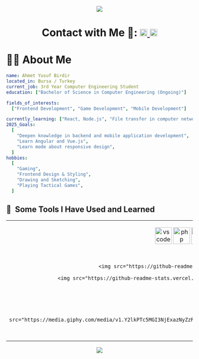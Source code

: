 <p align="center">
  <img src="https://capsule-render.vercel.app/api?type=waving&height=250&color=gradient&text=Hey%20Everyone%20👋&animation=scaleIn&reversal=true&section=header&descAlign=50&descAlignY=50"/>
</p>

<h1 align ="center"> Contact with Me 💬:
  <a align="center" href="https://www.linkedin.com/in/ahmet-yusuf-birdir-199719253/">
    <img src="https://upload.wikimedia.org/wikipedia/commons/8/81/LinkedIn_icon.svg" alt="LinkedIn Profile" height="20"> 
  </a>
  <a href="mailto:ahmet.yusuf.birdir1@gmail.com">
    <img src="https://cdn4.iconfinder.com/data/icons/logos-brands-in-colors/48/google-gmail-1024.png" alt="Gmail ile Mail Gönder" width="20"/>
  </a>
</h1>

# 🧑‍💻 About Me

```yaml
name: Ahmet Yusuf Birdir
located_in: Bursa / Turkey
current_job: 3rd Year Computer Engineering Student
education: ["Bachelor of Science in Computer Engineering (Ongoing)"]

fields_of_interests:
  ["Frontend Development", "Game Development", "Mobile Development"]

currently_learning: ["React, Node.js", "File transfer in computer networks"]
2025_Goals:
  [
    "Deepen knowledge in backend and mobile application development",
    "Learn Angular and Vue.js",
    "Learn mode about responsive design",
  ]
hobbies:
  [
    "Gaming",
    "Frontend Design & Styling",
    "Drawing and Sketching",
    "Playing Tactical Games",
  ]
```

<h2> 🚀 &nbsp;Some Tools I Have Used and Learned</h2>
<table align="center">
  <tr>
    <!-- Sol sütun: logolar ve istatistikler -->
    <td align="center">
      <!-- Logolar -->
      <p align="center">
        <img src="https://cdn.jsdelivr.net/gh/devicons/devicon@latest/icons/vscode/vscode-original-wordmark.svg" alt="vscode" width="45" height="45"/>
        <img src="https://cdn.jsdelivr.net/gh/devicons/devicon/icons/php/php-original.svg" alt="php" width="45" height="45"/>
        <img src="https://cdn.jsdelivr.net/gh/devicons/devicon@latest/icons/c/c-original.svg" alt="c" width="45" height="45"/>
        <img src="https://cdn.jsdelivr.net/gh/devicons/devicon@latest/icons/css3/css3-original.svg" alt="css3" width="45" height="45"/>
        <img src="https://cdn.jsdelivr.net/gh/devicons/devicon@latest/icons/react/react-original-wordmark.svg" alt="react" width="45" height="45"/>
        <img src="https://cdn.jsdelivr.net/gh/devicons/devicon@latest/icons/javascript/javascript-original.svg" alt="javascript" width="45" height="45"/>
        <img src="https://cdn.jsdelivr.net/gh/devicons/devicon@latest/icons/python/python-original-wordmark.svg" alt="python" width="45" height="45"/>
        <img src="https://cdn.jsdelivr.net/gh/devicons/devicon@latest/icons/mysql/mysql-original-wordmark.svg" alt="mysql" width="45" height="45"/>
        <img src="https://cdn.jsdelivr.net/gh/devicons/devicon@latest/icons/html5/html5-original-wordmark.svg" alt="html5" width="45" height="45"/>
        <img src="https://cdn.jsdelivr.net/gh/devicons/devicon@latest/icons/bash/bash-original.svg" alt="bash" width="45" height="45"/>
        <img src="https://cdn.jsdelivr.net/gh/devicons/devicon@latest/icons/unity/unity-original.svg" alt="unity" width="45" height="45"/>
        <img src="https://cdn.jsdelivr.net/gh/devicons/devicon@latest/icons/nodejs/nodejs-original-wordmark.svg" alt="node.js" width="45" height="45"/>
      </p>

      <!-- GitHub Stats -->
      <p align="center">
        <img src="https://github-readme-stats.vercel.app/api?username=ahmetyusufbirdir03&theme=radical" alt="my stats" />
        <br />
        <img src="https://github-readme-stats.vercel.app/api/top-langs/?username=ahmetyusufbirdir03&layout=compact&theme=radical" alt="top langs" />
      </p>
    </td>

    <!-- Sağ sütun: GIF -->
    <td align="center">
      <img src="https://media.giphy.com/media/v1.Y2lkPTc5MGI3NjExazNyZzRiajhoeTcxaGkzcTlncjM0bnM2MTZncWt6bjBuZjZ3d2JicSZlcD12MV9naWZzX3NlYXJjaCZjdD1n/78XCFBGOlS6keY1Bil/giphy.gif" width="200" height="300" alt="gif" />
    </td>

  </tr>
</table>
<p align="center">
  <img src="https://capsule-render.vercel.app/api?type=waving&height=250&color=gradient&text=Nice%20to%20Meet%20You🙏&animation=scaleIn&reversal=true&section=footer"/>
</p>
